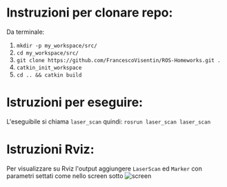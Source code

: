 # Instruzioni per clonare repo:
Da terminale:
1) ```mkdir -p my_workspace/src/```
2) ```cd my_workspace/src/```
3) ```git clone https://github.com/FrancescoVisentin/ROS-Homeworks.git .```
4) ```catkin_init_workspace```
5) ```cd .. && catkin build```

# Istruzioni per eseguire:
L'eseguibile si chiama ```laser_scan``` quindi: ```rosrun laser_scan laser_scan```

# Istruzioni Rviz:
Per visualizzare su Rviz l'output aggiungere ```LaserScan``` ed ```Marker``` con parametri settati come nello screen sotto
![screen](https://github.com/FrancescoVisentin/ROS-Homeworks/assets/74708171/c2a9175d-bcf1-40bf-a762-93597edc8bb7)
